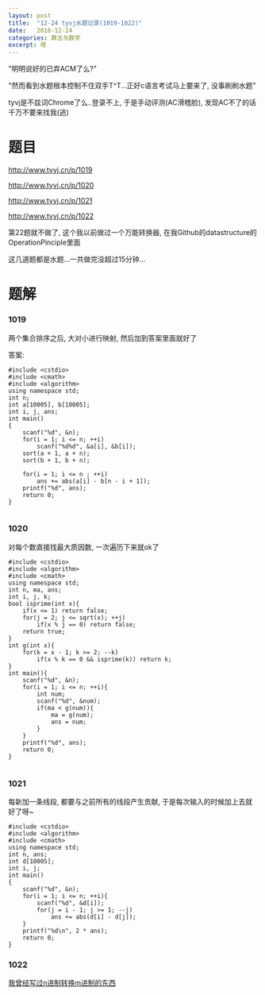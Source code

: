 ```yaml
---
layout: post
title:  "12-24 tyvj水题记录(1019-1022)"
date:   2016-12-24
categories: 算法与数学
excerpt: 嗯
---
```


"明明说好的已弃ACM了么?"

"然而看到水题根本控制不住双手T^T...正好c语言考试马上要来了, 没事刷刷水题"

tyvj是不兹词Chrome了么..登录不上, 于是手动评测(AC滑稽脸), 发现AC不了的话千万不要来找我(逃)

# 题目

http://www.tyvj.cn/p/1019

http://www.tyvj.cn/p/1020

http://www.tyvj.cn/p/1021

http://www.tyvj.cn/p/1022

第22题就不做了, 这个我以前做过一个万能转换器, 在我Github的datastructure的OperationPinciple里面

这几道题都是水题...一共做完没超过15分钟...

# 题解

### 1019

两个集合排序之后, 大对小进行映射, 然后加到答案里面就好了

答案:


```
#include <cstdio>
#include <cmath>
#include <algorithm>
using namespace std;
int n;
int a[10005], b[10005];
int i, j, ans;
int main()
{
    scanf("%d", &n);
    for(i = 1; i <= n; ++i)
        scanf("%d%d", &a[i], &b[i]);
    sort(a + 1, a + n);
    sort(b + 1, b + n);

    for(i = 1; i <= n ; ++i)
        ans += abs(a[i] - b[n - i + 1]);
    printf("%d", ans);
    return 0;
}


```

### 1020

对每个数直接找最大质因数, 一次遍历下来就ok了

```
#include <cstdio>
#include <algorithm>
#include <cmath>
using namespace std;
int n, ma, ans;
int i, j, k;
bool isprime(int x){
    if(x <= 1) return false;
    for(j = 2; j <= sqrt(x); ++j)
        if(x % j == 0) return false;
    return true;
}
int g(int x){
    for(k = x - 1; k >= 2; --k)
        if(x % k == 0 && isprime(k)) return k;
}
int main(){
    scanf("%d", &n);
    for(i = 1; i <= n; ++i){
        int num;
        scanf("%d", &num);
        if(ma < g(num)){
            ma = g(num);
            ans = num;
        }
    }
    printf("%d", ans);
    return 0;
}


```

### 1021

每新加一条线段, 都要与之前所有的线段产生贡献, 于是每次输入的时候加上去就好了呀~

```
#include <cstdio>
#include <algorithm>
#include <cmath>
using namespace std;
int n, ans;
int d[10005];
int i, j;
int main()
{
    scanf("%d", &n);
    for(i = 1; i <= n; ++i){
        scanf("%d", &d[i]);
        for(j = i - 1; j >= 1; --j)
            ans += abs(d[i] - d[j]);
    }
    printf("%d\n", 2 * ans);
    return 0;
}

```

### 1022

[我曾经写过n进制转换m进制的东西]("www.github.com/ecohnoch")